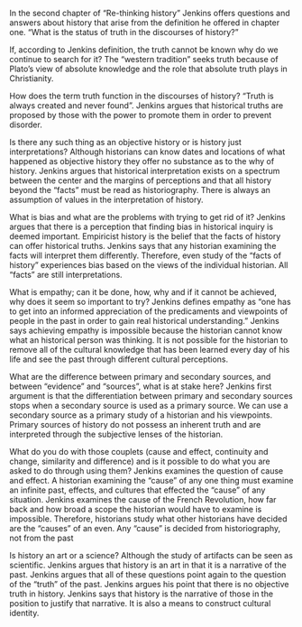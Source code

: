 In the second chapter of “Re-thinking history” Jenkins offers questions and answers about history that arise from the definition he offered in chapter one. “What is the status of truth in the discourses of history?” 

If, according to Jenkins definition, the truth cannot be known why do we continue to search for it? The “western tradition” seeks truth because of Plato’s view of absolute knowledge and the role that absolute truth plays in Christianity.

How does the term truth function in the discourses of history? “Truth is always created and never found”. Jenkins argues that historical truths are proposed by those with the power to promote them in order to prevent disorder.

Is there any such thing as an objective history or is history just interpretations? Although historians can know dates and locations of what happened as objective history they offer no substance as to the why of history. Jenkins argues that historical interpretation exists on a spectrum between the center and the margins of perceptions and that all history beyond the “facts” must be read as historiography. There is always an assumption of values in the interpretation of history.

What is bias and what are the problems with trying to get rid of it? Jenkins argues that there is a perception that finding bias in historical inquiry is deemed important. Empiricist history is the belief that the facts of history can offer historical truths. Jenkins says that any historian examining the facts will interpret them differently. Therefore, even study of the “facts of history” experiences bias based on the views of the individual historian. All “facts” are still interpretations. 

What is empathy; can it be done, how, why and if it cannot be achieved, why does it seem so important to try? Jenkins defines empathy as “one has to get into an informed appreciation of the predicaments and viewpoints of people in the past in order to gain real historical understanding.” Jenkins says achieving empathy is impossible because the historian cannot know what an historical person was thinking. It is not possible for the historian to remove all of the cultural knowledge that has been learned every day of his life and see the past through different cultural perceptions. 

What are the difference between primary and secondary sources, and between “evidence” and “sources”, what is at stake here? Jenkins first argument is that the differentiation between primary and secondary sources stops when a secondary source is used as a primary source. We can use a secondary source as a primary study of a historian and his viewpoints. Primary sources of history do not possess an inherent truth and are interpreted through the subjective lenses of the historian. 

What do you do with those couplets (cause and effect, continuity and change, similarity and difference) and is it possible to do what you are asked to do through using them? Jenkins examines the question of cause and effect. A historian examining the “cause” of any one thing must examine an infinite past, effects, and cultures that effected the “cause” of any situation. Jenkins examines the cause of the French Revolution, how far back and how broad a scope the historian would have to examine is impossible. Therefore, historians study what other historians have decided are the “causes” of an even. Any “cause” is decided from historiography, not from the past

Is history an art or a science? Although the study of artifacts can be seen as scientific. Jenkins argues that history is an art in that it is a narrative of the past. Jenkins argues that all of these questions point again to the question of the “truth” of the past.  Jenkins argues his point that there is no objective truth in history. Jenkins says that history is the narrative of those in the position to justify that narrative. It is also a means to construct cultural identity.
